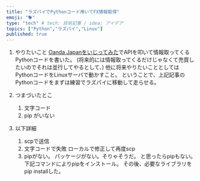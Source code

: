 ```yaml
---
title: "ラズパイでPythonコード用いてFX情報取得"
emoji: "🐕"
type: "tech" # tech: 技術記事 / idea: アイデア
topics: ["Python","ラズパイ","Linux"]
published: true
---
```


1. やりたいこと
    [Oanda Japanをいじってみた](https://zenn.dev/robin29man/articles/28af9e128131af59e3a1)でAPIを叩いて情報取ってくるPythonコードを書いた。
    (将来的には情報取ってくるだけじゃなくて売買したいのでそれは並行してやるとして、) 他に将来やりたいこととしてはPythonコードをLinuxサーバで動かすこと。
    ということで、上記記事のPythonコードをまずは練習でラズパイに移動して走らせる。

1. つまづいたとこ
    1. 文字コード
    1. pip がいない

1. 以下詳細
    1. scpで送信
    1. 文字コードで失敗
        ローカルで修正して再度scp
    1. pipがない。
        パッケージがない。そりゃそうだ。
        と思ったらpipもない。下記コマンドによりpipをインストール。
        その後、必要なライブラリをpip installした。
